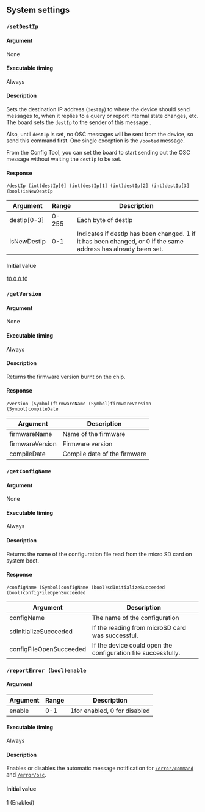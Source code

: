 ## System settings
### `/setDestIp`
#### Argument
None

#### Executable timing
Always

#### Description
Sets the destination IP address (`destIp`) to where the device should send messages to, when it replies to a query or report internal state changes, etc.
The board sets the `destIp` to the sender of this message .

Also, until `destIp` is set, no OSC messages will be sent from the device, so send this command first. One single exception is the `/booted` message.

From the Config Tool, you can set the board to start sending out the OSC message without waiting the `destIp` to be set.

#### Response
```
/destIp (int)destIp[0] (int)destIp[1] (int)destIp[2] (int)destIp[3] (bool)isNewDestIp
```
| Argument | Range | Description |
| --- | --- | --- |
| destIp[0-3] | 0-255 | Each byte of destIp |
| isNewDestIp | 0-1 | Indicates if destIp has been changed. 1 if it has been changed, or 0 if the same address has already been set. |

#### Initial value
10.0.0.10

### `/getVersion`
#### Argument
None

#### Executable timing
Always

#### Description
Returns the firmware version burnt on the chip.

#### Response

```
/version (Symbol)firmwareName (Symbol)firmwareVersion (Symbol)compileDate
```
| Argument | Description |
| --- | --- |
| firmwareName | Name of the firmware |
| firmwareVersion | Firmware version |
| compileDate | Compile date of the firmware |

### `/getConfigName`
#### Argument
None

#### Executable timing
Always

#### Description
Returns the name of the configuration file read from the micro SD card on system boot.

#### Response

```
/configName (Symbol)configName (bool)sdInitializeSucceeded (bool)configFileOpenSucceeded
```
| Argument | Description |
| --- | --- |
| configName | The name of the configuration |
| sdInitializeSucceeded | If the reading from microSD card was successful. |
| configFileOpenSucceeded | If the device could open the configuration file successfully. |

### `/reportError (bool)enable`
#### Argument
| Argument | Range | Description |
| --- | --- | --- |
| enable | 0-1 | 1for enabled, 0 for disabled |

#### Executable timing
Always

#### Description
Enables or disables the automatic message notification for [`/error/command`](https://ponoor.com/en/docs/step-series/https://ponoor.com/en/docs/step-series/osc-command-reference/automatically-sent-messages-from-step-400/#errorcommand) and [`/error/osc`](https://ponoor.com/en/docs/step-series/osc-command-reference/automatically-sent-messages-from-step-400/#errorosc).

#### Initial value
1 (Enabled)